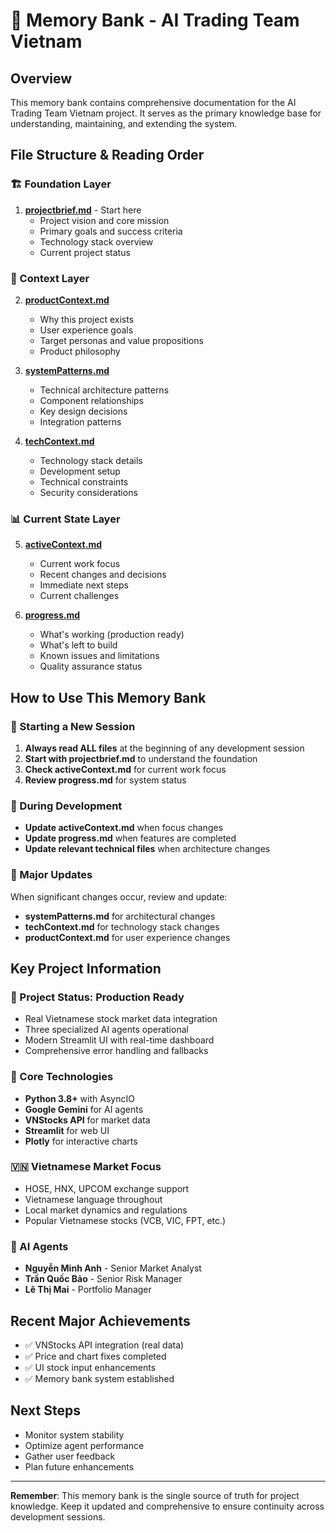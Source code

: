 # 🧠 Memory Bank - AI Trading Team Vietnam

## Overview
This memory bank contains comprehensive documentation for the AI Trading Team Vietnam project. It serves as the primary knowledge base for understanding, maintaining, and extending the system.

## File Structure & Reading Order

### 🏗️ Foundation Layer
1. **[projectbrief.md](./projectbrief.md)** - Start here
   - Project vision and core mission
   - Primary goals and success criteria
   - Technology stack overview
   - Current project status

### 🎯 Context Layer
2. **[productContext.md](./productContext.md)**
   - Why this project exists
   - User experience goals
   - Target personas and value propositions
   - Product philosophy

3. **[systemPatterns.md](./systemPatterns.md)**
   - Technical architecture patterns
   - Component relationships
   - Key design decisions
   - Integration patterns

4. **[techContext.md](./techContext.md)**
   - Technology stack details
   - Development setup
   - Technical constraints
   - Security considerations

### 📊 Current State Layer
5. **[activeContext.md](./activeContext.md)**
   - Current work focus
   - Recent changes and decisions
   - Immediate next steps
   - Current challenges

6. **[progress.md](./progress.md)**
   - What's working (production ready)
   - What's left to build
   - Known issues and limitations
   - Quality assurance status

## How to Use This Memory Bank

### 🚀 Starting a New Session
1. **Always read ALL files** at the beginning of any development session
2. **Start with projectbrief.md** to understand the foundation
3. **Check activeContext.md** for current work focus
4. **Review progress.md** for system status

### 🔄 During Development
- **Update activeContext.md** when focus changes
- **Update progress.md** when features are completed
- **Update relevant technical files** when architecture changes

### 📝 Major Updates
When significant changes occur, review and update:
- **systemPatterns.md** for architectural changes
- **techContext.md** for technology stack changes
- **productContext.md** for user experience changes

## Key Project Information

### 🎯 Project Status: **Production Ready**
- Real Vietnamese stock market data integration
- Three specialized AI agents operational
- Modern Streamlit UI with real-time dashboard
- Comprehensive error handling and fallbacks

### 🔧 Core Technologies
- **Python 3.8+** with AsyncIO
- **Google Gemini** for AI agents
- **VNStocks API** for market data
- **Streamlit** for web UI
- **Plotly** for interactive charts

### 🇻🇳 Vietnamese Market Focus
- HOSE, HNX, UPCOM exchange support
- Vietnamese language throughout
- Local market dynamics and regulations
- Popular Vietnamese stocks (VCB, VIC, FPT, etc.)

### 👥 AI Agents
- **Nguyễn Minh Anh** - Senior Market Analyst
- **Trần Quốc Bảo** - Senior Risk Manager
- **Lê Thị Mai** - Portfolio Manager

## Recent Major Achievements
- ✅ VNStocks API integration (real data)
- ✅ Price and chart fixes completed
- ✅ UI stock input enhancements
- ✅ Memory bank system established

## Next Steps
- Monitor system stability
- Optimize agent performance
- Gather user feedback
- Plan future enhancements

---

**Remember**: This memory bank is the single source of truth for project knowledge. Keep it updated and comprehensive to ensure continuity across development sessions. 